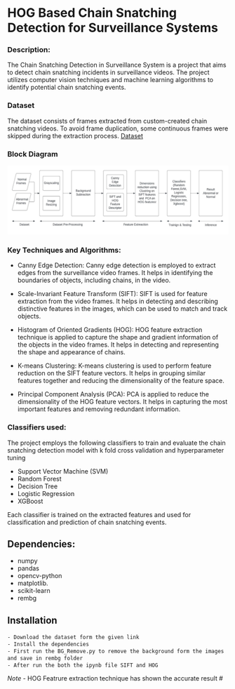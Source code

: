 # HOG Based Chain Snatching Detection for Surveillance Systems  
### Description:
The Chain Snatching Detection in Surveillance System is a project that aims to detect chain snatching incidents in surveillance videos. The project utilizes computer vision techniques and machine learning algorithms to identify potential chain snatching events.
### Dataset
The dataset consists of frames extracted from custom-created chain snatching videos. To avoid frame duplication, some continuous frames were skipped during the extraction process. 
 [Dataset](https://drive.google.com/drive/folders/1MM6HYdvfudjI_tIXQqLQeElMHBPXpZat?usp=sharing)

### Block Diagram
![img.png](img.png)
### Key Techniques and Algorithms:

- Canny Edge Detection: Canny edge detection is employed to extract edges from the surveillance video frames. It helps in identifying the boundaries of objects, including chains, in the video.

- Scale-Invariant Feature Transform (SIFT): SIFT is used for feature extraction from the video frames. It helps in detecting and describing distinctive features in the images, which can be used to match and track objects.

- Histogram of Oriented Gradients (HOG): HOG feature extraction technique is applied to capture the shape and gradient information of the objects in the video frames. It helps in detecting and representing the shape and appearance of chains.

- K-means Clustering: K-means clustering is used to perform feature reduction on the SIFT feature vectors. It helps in grouping similar features together and reducing the dimensionality of the feature space.

- Principal Component Analysis (PCA): PCA is applied to reduce the dimensionality of the HOG feature vectors. It helps in capturing the most important features and removing redundant information.

### Classifiers used:
The project employs the following classifiers to train and evaluate the chain snatching detection model with k fold cross validation and hyperparameter tuning

- Support Vector Machine (SVM)
- Random Forest
- Decision Tree
- Logistic Regression
- XGBoost

Each classifier is trained on the extracted features and used for classification and prediction of chain snatching events.

## Dependencies:
- numpy
- pandas
- opencv-python
- matplotlib.
- scikit-learn
- rembg

## Installation
    - Download the dataset form the given link
    - Install the dependencies
    - First run the BG_Remove.py to remove the background form the images and save in rembg folder
    - After run the both the ipynb file SIFT and HOG 


*Note* - HOG Featrure extraction technique has shown the accurate result #
